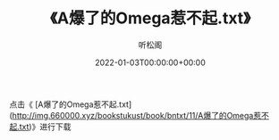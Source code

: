 ﻿---
title:  《A爆了的Omega惹不起.txt》
date:   2022-01-03T00:00:00+00:00
author: 听松阁
layout: post
permalink: /A爆了的Omega惹不起/
categories: 小说
tags: [小说]
---

点击《 [A爆了的Omega惹不起.txt](<a href="http://img.660000.xyz/bookstukust/book/bntxt/11/A" target=_blank>http://img.660000.xyz/bookstukust/book/bntxt/11/A爆了的Omega惹不起.txt)》进行下载